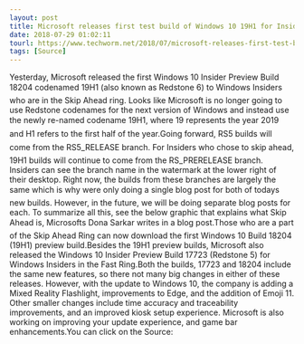 ```yaml
---
layout: post
title: Microsoft releases first test build of Windows 10 19H1 for Insiders
date: 2018-07-29 01:02:11
tourl: https://www.techworm.net/2018/07/microsoft-releases-first-test-build-of-windows-10-19h1-insiders.html
tags: [Source]
---
```

Yesterday, Microsoft released the first Windows 10 Insider Preview Build 18204 codenamed 19H1 (also known as Redstone 6) to Windows Insiders who are in the Skip Ahead ring. Looks like Microsoft is no longer going to use Redstone codenames for the next version of Windows and instead use the newly re-named codename 19H1, where 19 represents the year 2019 and H1 refers to the first half of the year.Going forward, RS5 builds will come from the RS5_RELEASE branch. For Insiders who chose to skip ahead, 19H1 builds will continue to come from the RS_PRERELEASE branch. Insiders can see the branch name in the watermark at the lower right of their desktop. Right now, the builds from these branches are largely the same which is why were only doing a single blog post for both of todays new builds. However, in the future, we will be doing separate blog posts for each. To summarize all this, see the below graphic that explains what Skip Ahead is, Microsofts Dona Sarkar writes in a blog post.Those who are a part of the Skip Ahead Ring can now download the first Windows 10 Build 18204 (19H1) preview build.Besides the 19H1 preview builds, Microsoft also released the Windows 10 Insider Preview Build 17723 (Redstone 5) for Windows Insiders in the Fast Ring.Both the builds, 17723 and 18204 include the same new features, so there not many big changes in either of these releases. However, with the update to Windows 10, the company is adding a Mixed Reality Flashlight, improvements to Edge, and the addition of Emoji 11. Other smaller changes include time accuracy and traceability improvements, and an improved kiosk setup experience. Microsoft is also working on improving your update experience, and game bar enhancements.You can click on the Source: 